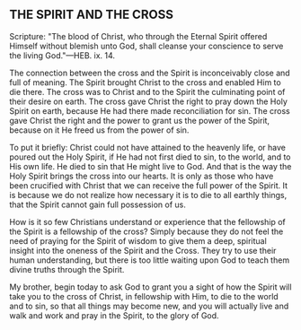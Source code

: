 ## THE SPIRIT AND THE CROSS ##

Scripture: "The blood of Christ, who through the Eternal Spirit offered Himself without blemish unto God, shall cleanse your conscience to serve the living God."—HEB. ix. 14.



The connection between the cross and the Spirit is inconceivably close and full of meaning. The Spirit brought Christ to the cross and enabled Him to die there. The cross was to Christ and to the Spirit the culminating point of their desire on earth. The cross gave Christ the right to pray down the Holy Spirit on earth, because He had there made reconciliation for sin. The cross gave Christ the right and the power to grant us the power of the Spirit, because on it He freed us from the power of sin.



To put it briefly: Christ could not have attained to the heavenly life, or have poured out the Holy Spirit, if He had not first died to sin, to the world, and to His own life. He died to sin that He might live to God. And that is the way the Holy Spirit brings the cross into our hearts. It is only as those who have been crucified with Christ that we can receive the full power of the Spirit. It is because we do not realize how necessary it is to die to all earthly things, that the Spirit cannot gain full possession of us.



How is it so few Christians understand or experience that the fellowship of the Spirit is a fellowship of the cross? Simply because they do not feel the need of praying for the Spirit of wisdom to give them a deep, spiritual insight into the oneness of the Spirit and the Cross. They try to use their human understanding, but there is too little waiting upon God to teach them divine truths through the Spirit.



My brother, begin today to ask God to grant you a sight of how the Spirit will take you to the cross of Christ, in fellowship with Him, to die to the world and to sin, so that all things may become new, and you will actually live and walk and work and pray in the Spirit, to the glory of God.

